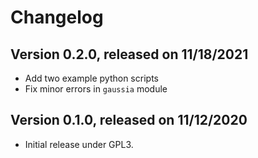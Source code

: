 # Changelog

## Version 0.2.0, released on 11/18/2021

- Add two example python scripts
- Fix minor errors in `gaussia` module

## Version 0.1.0, released on 11/12/2020

- Initial release under GPL3.
